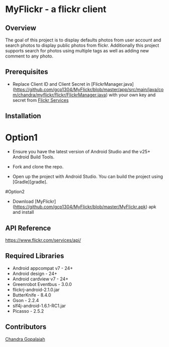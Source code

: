 # MyFlickr - a flickr client

## Overview
The goal of this project is to display defaults photos from user account and search photos to display public photos from flickr.  Additionally this project supports search for photos using multiple tags as well as adding new comment to any photo.

## Prerequisites
- Replace Client ID and Client Secret in [FlickrManager.java] (https://github.com/gcp1304/MyFlickr/blob/master/app/src/main/java/com/chandra/myflickr/flickr/FlickrManager.java) with your own key and secret from [Flickr Services](https://www.flickr.com/services/)

## Installation

# Option1
- Ensure you have the latest version of Android Studio and the v25+ Android Build Tools.

- Fork and clone the repo.

- Open up the project with Android Studio. You can build the project using [Gradle][gradle].

#Option2
- Download [MyFlickr] (https://github.com/gcp1304/MyFlickr/blob/master/MyFlickr.apk) apk and install


## API Reference

https://www.flickr.com/services/api/

## Required Libraries

- Android appcompat v7 - 24+
- Android design - 24+
- Android cardview v7 - 24+
- Greenrobot Eventbus - 3.0.0
- flickrj-android-2.1.0.jar
- ButterKnife - 8.4.0
- Gson - 2.2.4
- slf4j-android-1.6.1-RC1.jar
- Picasso - 2.5.2

## Contributors
[Chandra Gopalaiah](https://github.com/gcp1304)
